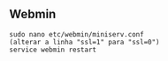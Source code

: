 ## Webmin ##
    sudo nano etc/webmin/miniserv.conf
    (alterar a linha "ssl=1" para "ssl=0")
    service webmin restart